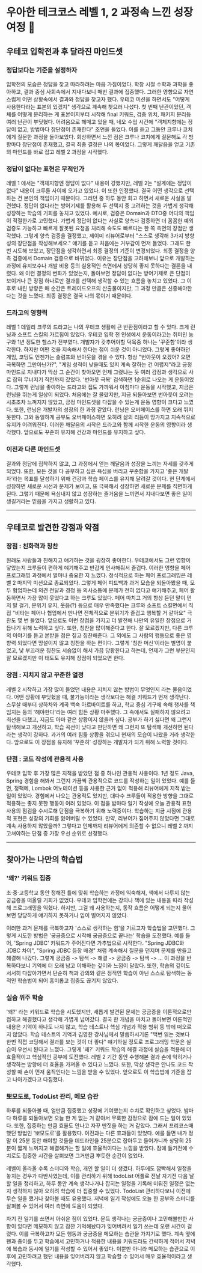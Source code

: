 # 우아한 테크코스 레벨 1, 2 과정속 느낀 성장 여정 💼

## 우테코 입학전과 후 달라진 마인드셋

### 정답보다는 기준을 설정하자

입학전의 모습은 정답을 찾고 따라하려는 마음 가짐이었다.
학창 시절 수학과 과학을 좋아하고, 결과 중심 사회속에서 지내다보니 매번 결과에 집중했다. 그러한 영향으로 자연스럽게 어떤 상황속에서 결과와 정답을 찾고자 했다.
우테코 미션을 하면서도 "어떻게 사용한다라는 표본의 있겠지" 생각으로 계속해 찾으러 나섰다. 첫 번째 난관이었던, 객체를 어떻게 분리하는 게 표본이지부터 시작해 final 키워드, 검증 위치, 패키지 분리등 여러 난관이 부딪혔다.
어려움으로 헤매고 있을 때, 네오 수업 시간에 "객체지향에는 정답이 없고, 방법마다 장단점이 존재한다" 조언을 들었다. 이를 듣고 그동안 크루나 코치에게 질문한 과정을 돌아보았다.
회상하면서 느낀 점은 크루나 코치에게 질문해도 각 방향마다 장단점이 존재했고, 결국 최종 결정은 나의 몫이었다. 그렇게 깨달음을 얻고 기존의 마인드를 바로 잡고 레벨 2 과정을 시작했다.

### 정답이 없다는 표현은 무적인가

레벨 1 에서는 "객체지향엔 정답이 없다" 내용이 강했지만, 레벨 2는 "설계에는 정답이 없다" 내용이 크루들 사이에 오가고 있었다. 이 또한 인정했다. 결국 어떤 생각으로 선택하는 건 본인의 책임이기 때문이다.
그러던 중 하루 동안 회고 하면서 새로운 사실을 발견했다. 정답이 없다라는 방어기제를 활용해 두 선택지 중 고려하는 것을 가볍게 생각해 성장하는 학습의 기회를 놓치고 있었다. 
예시로, 검증은 Domain과 DTO중 어디의 책임이 적절한가로 고민했다. 가볍게 정답이 없다는 사실로 양측다 검증하면 더 꼼꼼한 예외 검증도 가능하고 빠르게 잘못된 요청을 처리해 속도도 빠르다는 한 쪽 측면의 장점만 생각했다.
그렇게 양측 검증을 결정했고, 제이미 리뷰어로부터 "스스로 생각해 3가지 방향성의 장단점을 작성해보세요." 얘기를 듣고 처음에는 거부감이 먼저 들었다. 그래도 한 번 시도해 보았고, 장단점을 생각하면서 최종 결정의 기준이 변경되었다.
최종 결정을 양측 검증에서 Domain 검증으로 바뀌었다. 이유는 장단점을 고려해보니 앞으로 개발하는 과정에 유지보수나 개발 비용 등의 실용적인 측면에서 상당히 좋지 못하다는 결론을 내렸다. 
왜 이런 결정의 변화가 있었는지, 돌아보면 정답이 없다는 방어기제로 큰 단점이 보이거나 큰 장점 하나로만 결과를 선택해 생각할 수 있는 흐름을 놓치고 있었다. 그 이후로 내린 방향은 매 순간은 트레이드오프의 산출물이지만, 그 과정 만큼은 신중해야한다는 것을 느꼈다. 최종 결정은 결국 나의 몫이기 때문이다.

### 드라고의 영향력 

레벨 1 데일리 크루의 드라고는 나의 우테코 생활에 큰 반환점이라고 할 수 있다. 크게 런닝과 소프트 스킬의 가르침이 있었다. 우테코 입학 전 인생에서 운동이라고는 취미인 농구와 1년 정도한 헬스가 전부였다.
개발자가 갖추어야할 덕목중 하나는 '꾸준함'이라 생각한다. 하지만 어떤 것을 지속해서 한다는 점이 쉬운 것이 아니었다. 그렇게 좋아하던 게임, 코딩도 언젠가는 슬럼프와 번아웃을 겪을 수 있다. 
항상 "번아웃이 오겠어? 오면 극복하면 그만아닌가?", "게임 성적이 낮을때도 있지 계속 잘하는 건 어렵지"라고 긍정마인드로 지내다가 막상 그 순간이 찾아오면 언제 그랬냐는 듯 여러 감정과 생각으로 사로 잡혀 무너지기 직전까지 갔었다.
'번아웃 극복' 검색하면 1순위로 나오는 게 운동이었다. 그렇게 런닝을 좋아하는 드라고와 집도 가까워서 아침마다 운동을 시작했고, 지금은 런닝을 뛰는게 일상이 되었다. 처음에는 잘 몰랐지만, 지금 되돌아보면 번아웃이 오려는 시초조차 느껴지지 않았고, 긍정 마인드셋을 다잡을 수 있는게 운동 영향이 크다고 느꼈다.
또한, 런닝은 개발자의 성장의 한 과정 같았다. 런닝은 오버페이스를 하면 오래 뛰지 못한다. 그와 동일하게 공부도 오버페이스하면 오히려 삶의 리듬이 망가지고 지속적으로 유지가 어려워진다.
이러한 깨달음의 시작은 드라고와 함께 시작한 운동의 영향이라 생각했다. 앞으로도 꾸준히 유지해 건강과 마인드를 유지하고 싶다.

### 이전과 다른 마인드셋

결과와 정답에 집착하지 않고, 그 과정에서 얻는 깨달음과 성장을 느끼는 자세를 갖추게 되었다. 또한, 모든 것을 다 공부하고 싶은 욕심을 버리고 꾸준함을 가지고 '좋은 개발자'라는 목표를 달성하기 위해 건강과 학습 페이스를 유지해 달려갈 것이다.
현 단계에서 성장하면 새로운 시선과 문제가 보이고, 또 극복해서 성장하면 새로운 문제를 직면하게 된다. 그렇기 때문에 욕심내지 않고 성장하는 즐거움을 느끼면서 지내다보면 좋은 일이 생길거라는 믿음을 가지고 생활하고 있다.

---

## 우테코로 발견한 강점과 약점

### 장점 : 친화력과 칭찬

원래도 사람들과 친해지고 얘기하는 것을 굉장히 좋아한다. 우테코에서도 그런 영향이 닿았는지 크루들이 편하게 얘기해주고 반갑게 인사해줘서 즐겁다. 이러한 영향을 페어 프로그래밍 과정에서 얼마나 중요한 지 느꼈다.
정식적으로 하는 페어 프로그래밍은 레벨 2 마지막 미션으로 종료되었다. 그렇게 페어 피드백과 과거 모습을 되돌아봤을 때, 모두 협업하는데 의견 전달과 경청 등 의사소통에 문제가 전혀 없다고 얘기해주고, 페어 활동하면서 가장 많이 웃었다고 하는 크루도 있었다.
페어 마치고 거의 항상 듣던 말이 먼저 말 걸기, 분위기 유지, 웃음(?) 등으로 매우 만족했다는 크루와 소프트 스킬면에서 직접 "비타는 페어나 협업에서 만나면 전체적으로 분위기가 즐겁고 행복할 거 같아요" 극찬도 몇 번 들었다.
앞으로도 이런 장점을 가지고 더 발전해 나만의 유일한 장점으로 거듭나기 위해 노력하고 싶다. 또한, 칭찬을 많이해준다고 한다. 잘 모르겠지만, 다른 크루의 이야기를 듣고 본받을 점은 짚고 칭찬해준다. 그 외에도 그 사람의 행동으로 좋은 영향력 되었다면 망설이지 않고 칭찬을 하는 편이다.
그렇게 '칭찬 머신'이라는 별명이 붙었고, 낯 부끄러운 칭찬도 서슴없이 해서 가끔 당황한다고 하는데, 언제가 그런 부분인지 잘 모르겠지만 이 태도도 유지해 장점이 되었으면 한다.

### 장점 : 지치지 않고 꾸준한 열정

레벨 2 시작하고 가장 많이 들었던 내용은 지치지 않는 방법이 무엇인지 라는 물음이었다. 어떤 상황에 부딪혔을 때, 불가능이라는 생각보다는 해결 키워드가 먼저 생각난다. 스무살 때부터 상하차와 계곡 백숙 아르바이트를 하고, 학교 중심 기구에 속해 행사를 책임지는 등의 '해야한다'라는 여러 힘든 상황 마주했다.
그 속에서도 실패하지 않으려고 최선을 다했고, 지금도 아마 같은 상황이지 않을까 싶다. 공부가 하기 싫다면 왜 그런지 탐색해보고 개선하고, 학습 곡선이 낮다고 판단하면 왜 그런지 또 탐색해 개선하면 된다라는 생각이 강하다.
과거의 여러 힘듦 상황을 겪으니 현재의 모습이 나왔을 거라 생각한다. 앞으로도 이 장점을 유지해 '꾸준히' 성장하는 개발자가 되기 위해 노력할 것이다.

### 단점 : 코드 작성에 관용적 사용

우테코 입학 후 가장 많은 지적을 받았던 점 중 하나인 관용적 사용이다. 1년 정도 Java, Spring 경험을 해봐서 그런지 가끔씩 관용적으로 코드를 작성하는 일이 있었다. 예를 들면, 정팩메, Lombok 어노테이션 등을 사용한 근거 없이 적용해 리뷰어에게 지적 받는 일이 있었다.
경험에서 나오는 관용적도 있지만, 대다수 크루들이 적용한 방향을 그대로 적용하는 좋지 못한 행동이 여러 있었다. 이 점을 밤마다 일기 작성에 오늘 관용적 표현 사용의 점검을 수시로해 단점을 극복하기 위해 노력중이다. 학습하는 지금 시점에 관용적 표현은 성장의 기회를 잃어버릴 수 있었다.
만약, 리뷰어가 짚어주지 않았다면 그대로 계속 사용하지 않았을까? 그렇다고 언제까지 리뷰어에게 의존할 수 없으니 레벨 2 까지 고쳐야하는 단점 중 가장 우선 순위로 선정했다.

---

## 찾아가는 나만의 학습법

### '왜?' 키워드 집중

초·중·고등학교 동안 정해진 틀에 맞춰 학습하는 과정에 익숙해져, 책에서 다루지 않는 궁금증을 떠올릴 기회가 없었다. 
우테코 입학전에는 강의나 책에 있는 내용을 따라 작성해 프로그래밍을 익혔다. 
하지만, 그걸 왜 사용하는지, 동작 흐름은 어떻게 되는지 물어보면 당당하게 얘기하지 못하거나 입이 벌어지지 않았다.

이러한 과거 문제를 극복하고자 '스스로 생각하는 힘'을 기르고자 학습법을 고민했다. 
그렇게 시도한 방법은 '궁금증으로 시작해 궁금증으로 끝나는' 학습을 도전했다. 
예를 들어, 'Spring JDBC' 키워드가 주어진다면 가추법으로 시작한다. 
"Spring JDBC와 JDBC 차이", "Spring JDBC 등장 배경" 처럼 계속해서 질문을 던지며 문제를 만들고 해결해 나갔다.
그렇게 궁금증 -> 탐색 -> 해결 -> 궁금증 -> 탐색 -> ... 이 과정을 반복하다보니 기억에 더 오래 남고 이해하는 깊이와 느낌이 달랐다.
또한, 학습의 깊이도 서서히 다잡아가면서 단순히 책과 강의와 같은 정적인 학습이 아닌 스스로 탐색하는 동적인 학습법이 되어 흥미롭고 집중도 끊기지 않았다.

### 실습 위주 학습

'왜?' 라는 키워드로 학습을 시도했지만, 새롭게 발견된 문제는 궁금증을 이론적으로만 접하고 해결했다고 생각해 가볍게 넘어갔다. 결국 한 개념을 마치고 돌아보면 이론적인 내용은 기억이 하나도 나지 않고, 학습 테스트나 핵심 개념과 적용 범위 등 밖에 떠오르지 않았다.
학습 테스트의 기억과 김영한 강사님께서 말씀하시기론 "백번 읽는 것보다 한번 직접 코딩해서 결과를 보는 것이 더 좋다" 얘기하실 정도로 프로그래밍 학문은 실습이 우선시 된다고 느꼈다. 그렇게 '왜?' 키워드 학습의 해결 과정에 실습을 적용해 더 효율적이고 핵심적인 공부에 도전했다.
레벨 2 기간 동안 수행해본 결과 손에 익히거나 생각하는 방향에 더 효율을 가져올 수 있다고 느꼈다. 또한, 막상 생각은 안나도 코드 작성할 때 손이 먼저 움직인다는 느낌을 받을 수 있었다. 앞으로도 이 학습법에 기준을 잡고 나아가겠다고 다짐했다.

### 뽀모도로, TodoList 관리, 메모 습관

하루를 되돌아볼 때, 얼만큼 집중했고 성장에 기여했는지 수치로 확인하고 싶었다. 밤마다 하루를 되돌아보면 오늘 한 게 없는 거 같아서 무룩한 감정으로 잠에 드는 일이 있었다. 또한, 집중하는 만큼 효율도 안나고 자꾸 딴짓을 하는 거 같았다.
그래서 프리코스때 했던 방법인 '뽀모도로'를 활용했다. 이전과는 다른 효과들이 있었다. 예를 들면 내가 정말 이 25분 동안 해야할 것들을 데드라인을 25분으로 잡아두고 들어가니까 상당히 25분이 짧게 느껴지고 해결해가는 할 일에 효율적이다는 느낌을 받았다.
잠에 들기전에 수치로도 집중한 시간을 살펴보면 그거만큼 뿌듯한 순간이 없었다.

레벨이 올라올 수록 스터디와 학습, 개인 할 일이 더 생겼다. 하루에도 깜빡해서 일정을 놓치는 경우가 다반사였는데, 이를 관리하기 위해 todoList 어플로 전날 자기전 다음 날 할 일을 정리하고, 하루 동안 계속 생각나거나 잡히는 일정을 기록해 미뤄진 일정은 없는 지 생각하지 않아 오히려 학습에 더 집중할 수 있었다.
TodoList 관리하다보니 이전에 무슨 일을 했거나 찾아볼 때도 유용했다. 저녁에 일기 작성에도 오늘 한 공부와 스터디를 살펴볼 수 있어서 여러 측면에 도움이 되었다.

자기 전 일기를 쓰면서 아쉬운 점이 있었다. 문득 생각나는 궁금증이나 고민해볼만한 사항이 있다면 메모하지 않고 잠깐 기억해놨다가 잊어버려서 일기 쓰는데 오랜 시간이 걸렸다. 이를 극복하고자 모든 행동과 궁금증을 메모하는 습관을 가지기로 했다.
계속 옆에 펜과 종이를 두고 학습에서 고민하거나 적용한 내용을 키워드라도 간략하게 적어서 저녁에 복습과 동시에 일기를 작성할 수 있어서 좋았다. 이뿐만 아니라 메모하는 습관으로 이후에 고민하려고 했던 내용을 잊어버리지 않고 학습할 수 있어서 매우 효율적이라고 생각했다.

